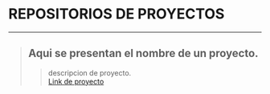 # REPOSITORIOS DE PROYECTOS 
***
> ## Aqui se presentan el nombre de un proyecto.  
>>descripcion de proyecto.  
>>[Link de proyecto](www.google.com)
